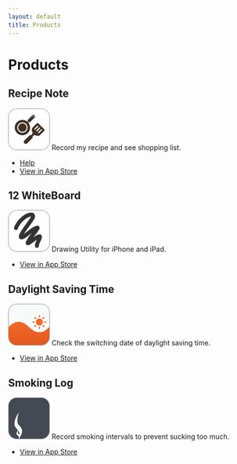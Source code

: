 ```yaml
---
layout: default
title: Products
---
```


# Products

## Recipe Note
<img src="img/recipe.png" width="85" height="85" alt="recipe">  
Record my recipe and see shopping list.

- [Help](recipe/index.html)
- <a href="https://itunes.apple.com/app/id1456128363">View in App Store</a>


## 12 WhiteBoard
<img src="img/12board.png" width="85" height="85" alt="12board">  
Drawing Utility for iPhone and iPad.

- <a href="https://itunes.apple.com/app/id604395964">View in App Store</a>

## Daylight Saving Time
<img src="img/dst.png" width="85" height="85" alt="dst">  
Check the switching date of daylight saving time.

- <a href="https://itunes.apple.com/app/id1165950653">View in App Store</a>

## Smoking Log
<img src="img/smoke.png" width="85" height="85" alt="smoking log">  
Record smoking intervals to prevent sucking too much.

- <a href="https://itunes.apple.com/app/id1191913194">View in App Store</a>

